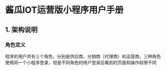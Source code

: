 # 酱瓜IOT运营版小程序用户手册
## 1. 架构说明
### 角色定义
程序的用户共有三个角色，分别是供应商，分销商（代理商）和运营商，三种角色使用同一个小程序登录，但是不同角色的用户登录后看到的页面和操作权限不同
